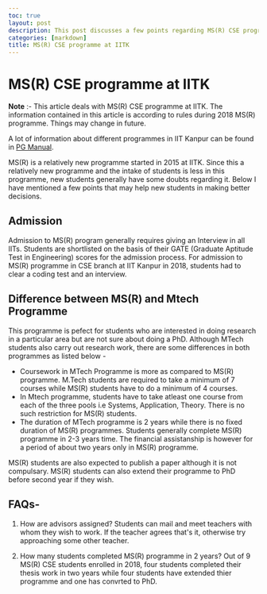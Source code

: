 ```yaml
---
toc: true
layout: post
description: This post discusses a few points regarding MS(R) CSE programme at IITK
categories: [markdown]
title: MS(R) CSE programme at IITK
---
```


# MS(R) CSE programme at IITK

**Note** :- This article deals with MS(R) CSE programme at IITK. The information contained in this article is according to rules during 2018 MS(R) programme. Things may change in future.

A lot of information about different programmes in IIT Kanpur can be found in [PG Manual](https://www.iitk.ac.in/doaa/data/pgmanual-02Sep2015.pdf).

MS(R) is a relatively new programme started in 2015 at IITK. Since this a relatively new programme and the intake of students is less in this programme, new students generally 
have some doubts regarding it. Below I have mentioned a few points that may help new students in making better decisions.

## Admission
Admission to MS(R) program generally requires giving an Interview in all IITs. Students are shortlisted on the basis of their GATE (Graduate Aptitude Test in Engineering) scores 
for the admission process. For admission to MS(R) programme in CSE branch at IIT Kanpur in 2018,  students had to clear a coding test and an interview.

## Difference between MS(R) and Mtech Programme
This programme is pefect for students who are interested in doing research in a particular area but are not sure about doing a PhD. Although MTech students also carry out research work, there are some differences in both programmes as listed 
below - 

* Coursework in MTech Programme is more as compared to MS(R) programme. M.Tech students are required to take a minimum of 7 courses while MS(R) students have to do a minimum 
of 4 courses. 
* In Mtech programme, students have to take atleast one course from each of the three pools i.e Systems, Application, Theory. There is no such restriction for MS(R) students.
* The duration of MTech programme is 2 years while there is no fixed duration of MS(R) programmes. Students generally complete MS(R) programme in 2-3 years time. The 
financial assistanship is however for a period of about two years only in MS(R) programme.  

MS(R) students are also expected to publish a paper although it is not compulsary. MS(R) students can also extend their programme to PhD before second year if they wish. 

## FAQs-

1. How are advisors assigned?
Students can mail and meet teachers with whom they wish to work. If the teacher agrees that's it, otherwise try approaching some other teacher.

2. How many students completed MS(R) programme in 2 years?
Out of 9 MS(R) CSE students enrolled in 2018, four students completed their thesis work in two years while four students have extended thier programme and one has convrted to PhD.

